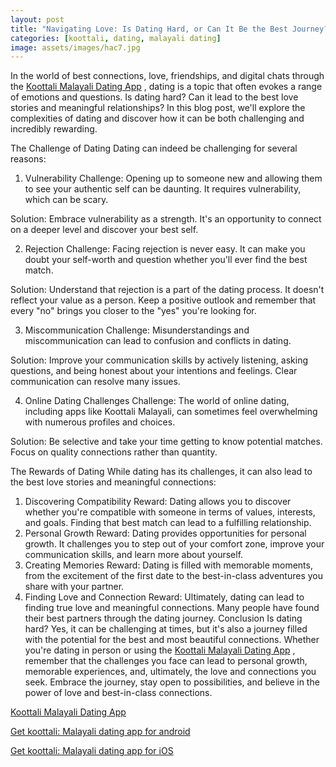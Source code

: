 ```yaml
---
layout: post
title: "Navigating Love: Is Dating Hard, or Can It Be the Best Journey? || Koottali Malayali Dating App"
categories: [koottali, dating, malayali dating]
image: assets/images/hac7.jpg
---
```


In the world of best connections, love, friendships, and digital chats through the [Koottali Malayali Dating App](https://koottali.com/download)
, dating is a topic that often evokes a range of emotions and questions. Is dating hard? Can it lead to the best love stories and meaningful relationships? In this blog post, we'll explore the complexities of dating and discover how it can be both challenging and incredibly rewarding.

The Challenge of Dating
Dating can indeed be challenging for several reasons:

1. Vulnerability
   Challenge: Opening up to someone new and allowing them to see your authentic self can be daunting. It requires vulnerability, which can be scary.

Solution: Embrace vulnerability as a strength. It's an opportunity to connect on a deeper level and discover your best self.

2. Rejection
   Challenge: Facing rejection is never easy. It can make you doubt your self-worth and question whether you'll ever find the best match.

Solution: Understand that rejection is a part of the dating process. It doesn't reflect your value as a person. Keep a positive outlook and remember that every "no" brings you closer to the "yes" you're looking for.

3. Miscommunication
   Challenge: Misunderstandings and miscommunication can lead to confusion and conflicts in dating.

Solution: Improve your communication skills by actively listening, asking questions, and being honest about your intentions and feelings. Clear communication can resolve many issues.

4. Online Dating Challenges
   Challenge: The world of online dating, including apps like Koottali Malayali, can sometimes feel overwhelming with numerous profiles and choices.

Solution: Be selective and take your time getting to know potential matches. Focus on quality connections rather than quantity.

The Rewards of Dating
While dating has its challenges, it can also lead to the best love stories and meaningful connections:

1. Discovering Compatibility
   Reward: Dating allows you to discover whether you're compatible with someone in terms of values, interests, and goals. Finding that best match can lead to a fulfilling relationship.
2. Personal Growth
   Reward: Dating provides opportunities for personal growth. It challenges you to step out of your comfort zone, improve your communication skills, and learn more about yourself.
3. Creating Memories
   Reward: Dating is filled with memorable moments, from the excitement of the first date to the best-in-class adventures you share with your partner.
4. Finding Love and Connection
   Reward: Ultimately, dating can lead to finding true love and meaningful connections. Many people have found their best partners through the dating journey.
   Conclusion
   Is dating hard? Yes, it can be challenging at times, but it's also a journey filled with the potential for the best and most beautiful connections. Whether you're dating in person or using the [Koottali Malayali Dating App](https://koottali.com/download)
   , remember that the challenges you face can lead to personal growth, memorable experiences, and, ultimately, the love and connections you seek. Embrace the journey, stay open to possibilities, and believe in the power of love and best-in-class connections.

[Koottali Malayali Dating App](https://koottali.com/download)

[Get koottali: Malayali dating app for android](https://play.google.com/store/apps/details?id=com.koottali.app&hl=en_IN&gl=US)

[Get koottali: Malayali dating app for iOS](https://apps.apple.com/us/app/koottali-connect-with-mallus/id6448742453)
